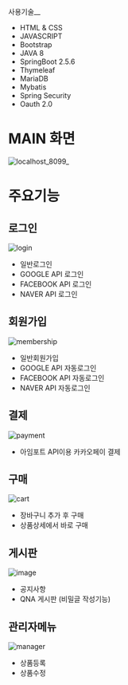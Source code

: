 사용기술__
- HTML & CSS
- JAVASCRIPT
- Bootstrap
- JAVA 8
- SpringBoot 2.5.6
- Thymeleaf
- MariaDB
- Mybatis
- Spring Security
- Oauth 2.0

# MAIN 화면
![localhost_8099_](https://user-images.githubusercontent.com/62008631/147199394-5ca52a29-df59-4841-a985-a4b0565830cc.gif)

# 주요기능

## 로그인

![login](https://user-images.githubusercontent.com/62008631/147200417-1fb95db0-9143-48bf-8cdf-525d3407433e.png)

- 일반로그인
- GOOGLE API 로그인
- FACEBOOK API 로그인
- NAVER API 로그인

## 회원가입

![membership](https://user-images.githubusercontent.com/62008631/147200487-5442ed33-da7f-442f-8295-5802117f950c.png)

- 일반회원가입
- GOOGLE API 자동로그인
- FACEBOOK API 자동로그인
- NAVER API 자동로그인

## 결제

![payment](https://user-images.githubusercontent.com/62008631/147201681-5fa9a3d2-0c93-4a68-a6d2-70d981ec77a2.png)

- 아임포트 API이용 카카오페이 결제

## 구매

![cart](https://user-images.githubusercontent.com/62008631/147200824-0d28288c-edc4-4170-9216-29c56e9b859c.png)

- 장바구니 추가 후 구매
- 상품상세에서 바로 구매

## 게시판

![image](https://user-images.githubusercontent.com/62008631/147200889-c43c7b76-8d57-46ed-8812-c4628a079cb9.png)

- 공지사항
- QNA 게시판 (비밀글 작성기능)

## 관리자메뉴

![manager](https://user-images.githubusercontent.com/62008631/147200966-5ecbdbc8-b16e-4540-8a16-dddc957422de.png)

- 상품등록
- 상품수정



